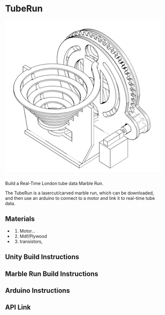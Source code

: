 # TubeRun


![alt text](https://github.com/entopia/TubeRun/blob/master/MM1Single_black.png)


Build a Real-Time London tube data Marble Run. 

The TubeRun is a lasercut/carved marble run, which can be downloaded, and then use an arduino to connect to a motor and link it to real-time tube data. 



## Materials

- 1. Motor...
- 2. Mdf/Plywood
- 3.  transistors,

## Unity Build Instructions


## Marble Run Build Instructions

## Arduino Instructions


## API Link

